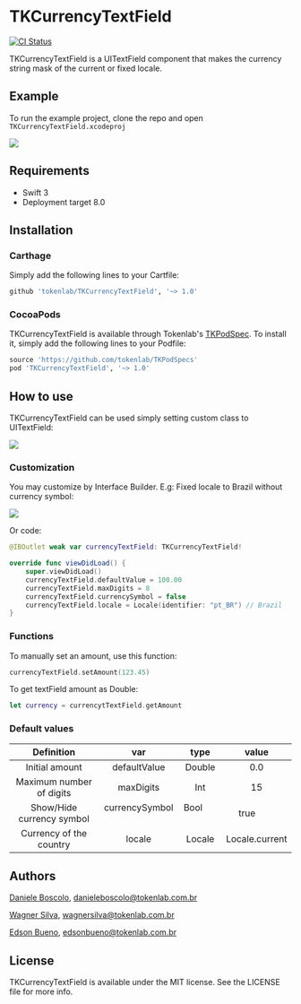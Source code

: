 # TKCurrencyTextField
[![CI Status](https://img.shields.io/travis/tokenlab/TKCurrencyTextField.svg?style=flat)](https://travis-ci.org/tokenlab/TKCurrencyTextField)

TKCurrencyTextField is a UITextField component that makes the currency string mask of the current or fixed locale.

## Example
To run the example project, clone the repo and open `TKCurrencyTextField.xcodeproj`

![](https://github.com/tokenlab/TKCurrencyTextField/blob/master/Screenshots/Example.gif)

## Requirements
* Swift 3
* Deployment target 8.0


## Installation
### Carthage
Simply add the following lines to your Cartfile:

```ruby
github 'tokenlab/TKCurrencyTextField', '~> 1.0'
```

### CocoaPods
TKCurrencyTextField is available through Tokenlab's [TKPodSpec](https://github.com/tokenlab/TKPodSpecs). To install
it, simply add the following lines to your Podfile:

```ruby
source 'https://github.com/tokenlab/TKPodSpecs'
pod 'TKCurrencyTextField', '~> 1.0'
```

## How to use
TKCurrencyTextField can be used simply setting custom class to UITextField:

![](https://github.com/tokenlab/TKCurrencyTextField/blob/master/Screenshots/CustomClass.png)

### Customization
You may customize by Interface Builder. E.g: Fixed locale to Brazil without currency symbol:

![](https://github.com/tokenlab/TKCurrencyTextField/blob/master/Screenshots/InspectableExample.png)

Or code:

```swift
@IBOutlet weak var currencyTextField: TKCurrencyTextField!

override func viewDidLoad() {
    super.viewDidLoad()
    currencyTextField.defaultValue = 100.00
    currencyTextField.maxDigits = 8
    currencyTextField.currencySymbol = false
    currencyTextField.locale = Locale(identifier: "pt_BR") // Brazil
}
```

### Functions
To manually set an amount, use this function:
```swift
currencyTextField.setAmount(123.45)
```

To get textField amount as Double:
```swift
let currency = currencytTextField.getAmount
```

### Default values

| Definition                 | var               | type          |     value      |
|:--------------------------:|:-----------------:|:-------------:|:--------------:|
| Initial amount             | defaultValue      | Double        | 0.0            |
| Maximum number of digits   | maxDigits         | Int           | 15             |
| Show/Hide currency symbol  | currencySymbol    | Bool          | true           |
| Currency of the country    | locale            | Locale        | Locale.current |


## Authors
[Daniele Boscolo](https://github.com/damboscolo), danieleboscolo@tokenlab.com.br

[Wagner Silva](https://github.com/Wagnesio), wagnersilva@tokenlab.com.br

[Edson Bueno](https://github.com/EdsonBueno), edsonbueno@tokenlab.com.br

## License
TKCurrencyTextField is available under the MIT license. See the LICENSE file for more info.
